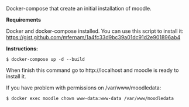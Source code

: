 Docker-compose that create an initial installation of moodle.

**Requirements**

Docker and docker-compose installed. You can use this script to install it:
https://gist.github.com/mfernam/1a4fc33d9bc39a01dc91d2e901896ab4


**Instructions:**
~~~~
$ docker-compose up -d --build
~~~~

When finish this command go to http://localhost and moodle is ready to install it.

If you have problem with permissions on /var/www/moodledata:

~~~~
$ docker exec moodle chown www-data:www-data /var/www/moodledata
~~~~
